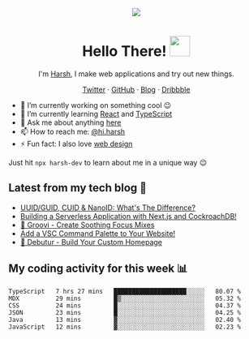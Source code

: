<p align="center">
  <img src="https://github.com/harshhhdev/harshhhdev/blob/master/Banner.jpeg" />
  <h1 align="center">Hello There! <img src="https://media.giphy.com/media/hvRJCLFzcasrR4ia7z/giphy.gif" width="40px"></a></h2>
</p> 
<p align="center">I'm <a href="https://harshhhdev.github.io/">Harsh</a>, I make web applications and try out new things.</p>
<p align="center">
  <a href="https://twitter.com/harshhhdev/">Twitter</a>
    ·
  <a href="https://github.com/harshhhdev/">GitHub</a>
     ·
  <a href="https://harshhhdev.github.io/blog/">Blog</a>
      ·
  <a href="https://dribbble.com/harshhhdev/">Dribbble</a>
 </p>


 - :telescope: I’m currently working on something cool :wink:
 - :seedling: I’m currently learning [React](https://reactjs.org/) and [TypeScript](https://www.typescriptlang.org/)
 - :speech_balloon: Ask me about anything [here](https://github.com/harshhhdev/harshhhdev/discussions/1)
 - :mailbox: How to reach me: [@hi.harsh](mailto:hi.harsh@protonmail.ch)
 - :zap: Fun fact: I also love [web design](https://dribbble.com/harshhhdev)

Just hit `npx harsh-dev` to learn about me in a unique way :wink:

## Latest from my tech blog :book:
<!-- BLOG-POST-LIST:START -->
- [UUID/GUID, CUID &amp; NanoID: What&#39;s The Difference?](https://dev.to/harshhhdev/uuidguid-cuid-nanoid-whats-the-difference-5dj1)
- [Building a Serverless Application with Next.js and CockroachDB!](https://dev.to/harshhhdev/building-a-serverless-application-with-nextjs-and-cockroachdb-3pm5)
- [🍃 Groovi - Create Soothing Focus Mixes](https://dev.to/harshhhdev/groovi-create-soothing-focus-mixes-3nfo)
- [Add a VSC Command Palette to Your Website!](https://dev.to/harshhhdev/adding-a-command-palette-to-your-website-5cpp)
- [🚀 Debutur - Build Your Custom Homepage](https://dev.to/harshhhdev/debutur-fa)
<!-- BLOG-POST-LIST:END -->

## My coding activity for this week 📊

<!--START_SECTION:waka-->

```text
TypeScript   7 hrs 27 mins   ████████████████████░░░░░   80.07 %
MDX          29 mins         █▒░░░░░░░░░░░░░░░░░░░░░░░   05.32 %
CSS          24 mins         █░░░░░░░░░░░░░░░░░░░░░░░░   04.37 %
JSON         23 mins         █░░░░░░░░░░░░░░░░░░░░░░░░   04.25 %
Java         13 mins         ▓░░░░░░░░░░░░░░░░░░░░░░░░   02.40 %
JavaScript   12 mins         ▓░░░░░░░░░░░░░░░░░░░░░░░░   02.23 %
```

<!--END_SECTION:waka-->
